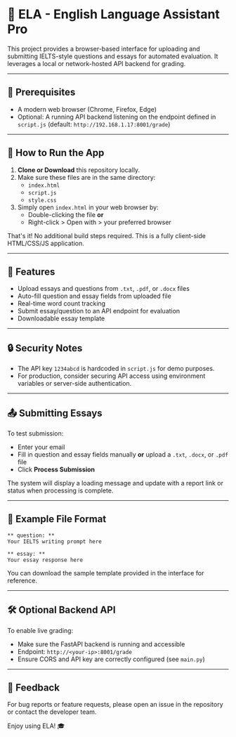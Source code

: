 # 📘 ELA - English Language Assistant Pro

This project provides a browser-based interface for uploading and submitting IELTS-style questions and essays for automated evaluation. It leverages a local or network-hosted API backend for grading.

---

## 🔧 Prerequisites
- A modern web browser (Chrome, Firefox, Edge)
- Optional: A running API backend listening on the endpoint defined in `script.js` (default: `http://192.168.1.17:8001/grade`)

---

## 🚀 How to Run the App

1. **Clone or Download** this repository locally.
2. Make sure these files are in the same directory:
   - `index.html`
   - `script.js`
   - `style.css`
3. Simply open `index.html` in your web browser by:
   - Double-clicking the file **or**
   - Right-click > Open with > your preferred browser

That's it! No additional build steps required. This is a fully client-side HTML/CSS/JS application.

---

## 📁 Features
- Upload essays and questions from `.txt`, `.pdf`, or `.docx` files
- Auto-fill question and essay fields from uploaded file
- Real-time word count tracking
- Submit essay/question to an API endpoint for evaluation
- Downloadable essay template

---

## 🔒 Security Notes
- The API key `1234abcd` is hardcoded in `script.js` for demo purposes.
- For production, consider securing API access using environment variables or server-side authentication.

---

## 📤 Submitting Essays
To test submission:
- Enter your email
- Fill in question and essay fields manually **or** upload a `.txt`, `.docx`, or `.pdf` file
- Click **Process Submission**

The system will display a loading message and update with a report link or status when processing is complete.

---

## 📎 Example File Format
```
** question: **
Your IELTS writing prompt here

** essay: **
Your essay response here
```
You can download the sample template provided in the interface for reference.

---

## 🛠 Optional Backend API
To enable live grading:
- Make sure the FastAPI backend is running and accessible
- Endpoint: `http://<your-ip>:8001/grade`
- Ensure CORS and API key are correctly configured (see `main.py`)

---

## 💬 Feedback
For bug reports or feature requests, please open an issue in the repository or contact the developer team.

Enjoy using ELA! 🎓